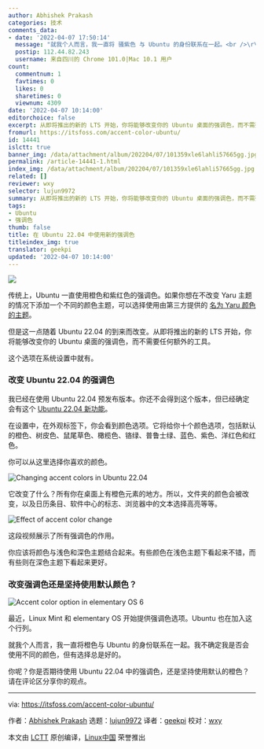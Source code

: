 ```yaml
---
author: Abhishek Prakash
categories: 技术
comments_data:
- date: '2022-04-07 17:50:14'
  message: "就我个人而言，我一直将 骚紫色 与 Ubuntu 的身份联系在一起。<br />\r\n我不确定我是否会使用不同的颜色，但有选择总归是好的。"
  postip: 112.44.82.243
  username: 来自四川的 Chrome 101.0|Mac 10.1 用户
count:
  commentnum: 1
  favtimes: 0
  likes: 0
  sharetimes: 0
  viewnum: 4309
date: '2022-04-07 10:14:00'
editorchoice: false
excerpt: 从即将推出的新的 LTS 开始，你将能够改变你的 Ubuntu 桌面的强调色，而不需要任何额外的工具。
fromurl: https://itsfoss.com/accent-color-ubuntu/
id: 14441
islctt: true
banner_img: /data/attachment/album/202204/07/101359xle6lahli57665gg.jpg
permalink: /article-14441-1.html
index_img: /data/attachment/album/202204/07/101359xle6lahli57665gg.jpg.thumb.jpg
related: []
reviewer: wxy
selector: lujun9972
summary: 从即将推出的新的 LTS 开始，你将能够改变你的 Ubuntu 桌面的强调色，而不需要任何额外的工具。
tags:
- Ubuntu
- 强调色
thumb: false
title: 在 Ubuntu 22.04 中使用新的强调色
titleindex_img: true
translator: geekpi
updated: '2022-04-07 10:14:00'
---
```


![](/data/attachment/album/202204/07/101359xle6lahli57665gg.jpg)


传统上，Ubuntu 一直使用橙色和紫红色的强调色。如果你想在不改变 Yaru 主题的情况下添加一个不同的颜色主题，可以选择使用由第三方提供的 [名为 Yaru 颜色的主题](https://itsfoss.com/folder-color-ubuntu/)。


但是这一点随着 Ubuntu 22.04 的到来而改变。从即将推出的新的 LTS 开始，你将能够改变你的 Ubuntu 桌面的强调色，而不需要任何额外的工具。


这个选项在系统设置中就有。


### 改变 Ubuntu 22.04 的强调色


我已经在使用 Ubuntu 22.04 预发布版本。你还不会得到这个版本，但已经确定会有这个 [Ubuntu 22.04 新功能](/article-14177-1.html)。


在设置中，在外观标签下，你会看到颜色选项。它将给你十个颜色选项，包括默认的橙色、树皮色、鼠尾草色、橄榄色、铬绿、普鲁士绿、蓝色、紫色、洋红色和红色。


你可以从这里选择你喜欢的颜色。


![Changing accent colors in Ubuntu 22.04](/data/attachment/album/202204/07/101407haa2j7217t3dmi3d.png)


它改变了什么？所有你在桌面上有橙色元素的地方。所以，文件夹的颜色会被改变，以及日历条目、软件中心的标志、浏览器中的文本选择高亮等等。


![Effect of accent color change](/data/attachment/album/202204/07/101407jg80zgb856fe6c52.png)


这段视频展示了所有强调色的作用。






你应该将颜色与浅色和深色主题结合起来。有些颜色在浅色主题下看起来不错，而有些则在深色主题下看起来更好。


### 改变强调色还是坚持使用默认颜色？


![Accent color option in elementary OS 6](/data/attachment/album/202204/07/101408uuga2nniiugiawuk.png)


最近，Linux Mint 和 elementary OS 开始提供强调色选项。Ubuntu 也在加入这个行列。


就我个人而言，我一直将橙色与 Ubuntu 的身份联系在一起。我不确定我是否会使用不同的颜色，但有选择总是好的。


你呢？你是否期待使用 Ubuntu 22.04 中的强调色，还是坚持使用默认的橙色？请在评论区分享你的观点。




---


via: <https://itsfoss.com/accent-color-ubuntu/>


作者：[Abhishek Prakash](https://itsfoss.com/author/abhishek/) 选题：[lujun9972](https://github.com/lujun9972) 译者：[geekpi](https://github.com/geekpi) 校对：[wxy](https://github.com/wxy)


本文由 [LCTT](https://github.com/LCTT/TranslateProject) 原创编译，[Linux中国](https://linux.cn/) 荣誉推出